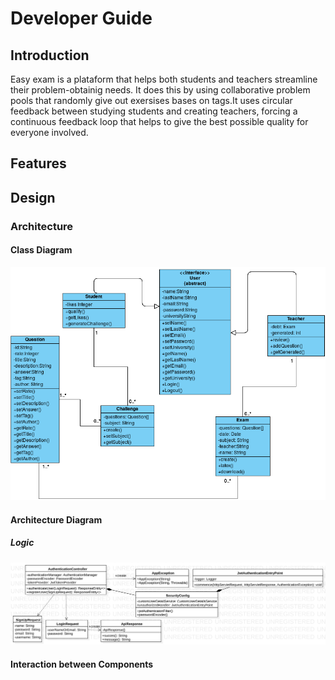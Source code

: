 # **Developer Guide**
## Introduction
Easy exam is a plataform that helps both students and teachers streamline their problem-obtainig needs. It does this by using collaborative problem pools that randomly give out exersises bases on tags.It uses circular feedback between studying students and creating teachers, forcing a continuous feedback loop that helps to give the best possible quality for everyone involved.

## Features

## Design 

### Architecture

#### Class Diagram
![Class Diagram](images/EasyExam.vpd.png)

#### Architecture Diagram

##### Logic
![Logic Component](images/Main.svg)
#### Interaction between Components
